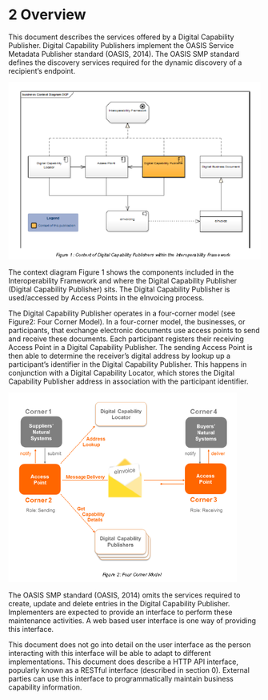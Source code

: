 # 2 Overview

This document describes the services offered by a Digital Capability Publisher. Digital Capability Publishers implement the OASIS Service Metadata Publisher standard (OASIS, 2014). The OASIS SMP standard defines the discovery services required for the dynamic discovery of a recipient’s endpoint.

![dcp-diagram.Logo](/images/DCP-diagram.PNG)

The context diagram Figure 1 shows the components included in the Interoperability Framework and where the Digital Capability Publisher (Digital Capability Publisher) sits. The Digital Capability Publisher is used/accessed by Access Points in the eInvoicing process. 

The Digital Capability Publisher operates in a four-corner model (see Figure2: Four Corner Model). In a four-corner model, the businesses, or participants, that exchange electronic documents use access points to send and receive these documents. Each participant registers their receiving Access Point in a Digital Capability Publisher. The sending Access Point is then able to determine the receiver’s digital address by lookup up a participant’s identifier in the Digital Capability Publisher. This happens in conjunction with a Digital Capability Locator, which stores the Digital Capability Publisher address in association with the participant identifier.

![Fourcorner-model.Logo](/images/Fourcorner-model.png)

The OASIS SMP standard (OASIS, 2014) omits the services required to create, update and delete entries in the Digital Capability Publisher. Implementers are expected to provide an interface to perform these maintenance activities. A web based user interface is one way of providing this interface. 

This document does not go into detail on the user interface as the person interacting with this interface will be able to adapt to different implementations. This document does describe a HTTP API interface, popularly known as a RESTful interface (described in section 0). External parties can use this interface to programmatically maintain business capability information. 
